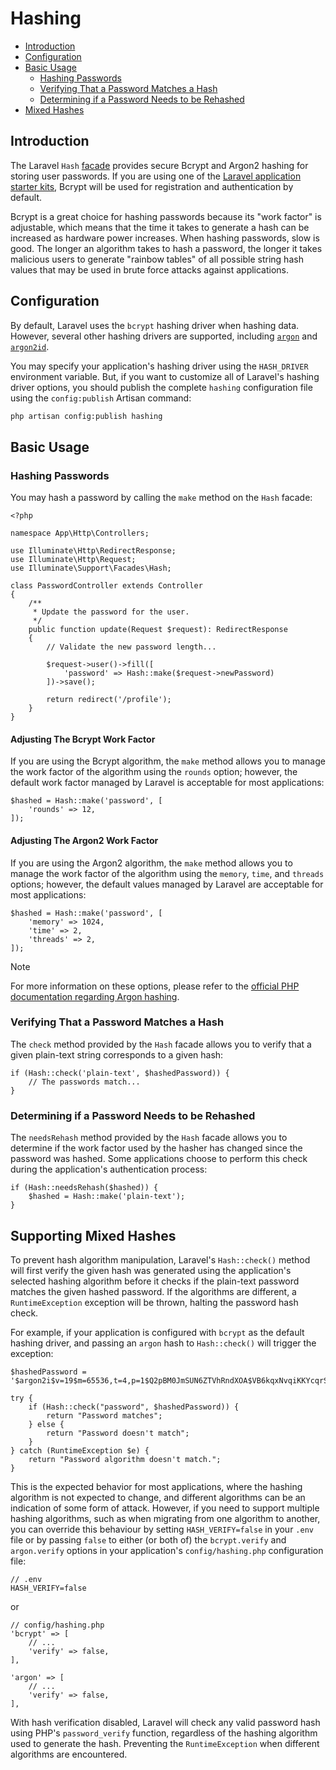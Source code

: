 # Hashing

- [Introduction](#introduction)
- [Configuration](#configuration)
- [Basic Usage](#basic-usage)
    - [Hashing Passwords](#hashing-passwords)
    - [Verifying That a Password Matches a Hash](#verifying-that-a-password-matches-a-hash)
    - [Determining if a Password Needs to be Rehashed](#determining-if-a-password-needs-to-be-rehashed)
- [Mixed Hashes](#mixed-hashes)

<a name="introduction"></a>
## Introduction

The Laravel `Hash` [facade](/docs/{{version}}/facades) provides secure Bcrypt and Argon2 hashing for storing user passwords. If you are using one of the [Laravel application starter kits](/docs/{{version}}/starter-kits), Bcrypt will be used for registration and authentication by default.

Bcrypt is a great choice for hashing passwords because its "work factor" is adjustable, which means that the time it takes to generate a hash can be increased as hardware power increases. When hashing passwords, slow is good. The longer an algorithm takes to hash a password, the longer it takes malicious users to generate "rainbow tables" of all possible string hash values that may be used in brute force attacks against applications.

<a name="configuration"></a>
## Configuration

By default, Laravel uses the `bcrypt` hashing driver when hashing data. However, several other hashing drivers are supported, including [`argon`](https://en.wikipedia.org/wiki/Argon2) and [`argon2id`](https://en.wikipedia.org/wiki/Argon2).

You may specify your application's hashing driver using the `HASH_DRIVER` environment variable. But, if you want to customize all of Laravel's hashing driver options, you should publish the complete `hashing` configuration file using the `config:publish` Artisan command:

```bash
php artisan config:publish hashing
```

<a name="basic-usage"></a>
## Basic Usage

<a name="hashing-passwords"></a>
### Hashing Passwords

You may hash a password by calling the `make` method on the `Hash` facade:

    <?php

    namespace App\Http\Controllers;

    use Illuminate\Http\RedirectResponse;
    use Illuminate\Http\Request;
    use Illuminate\Support\Facades\Hash;

    class PasswordController extends Controller
    {
        /**
         * Update the password for the user.
         */
        public function update(Request $request): RedirectResponse
        {
            // Validate the new password length...

            $request->user()->fill([
                'password' => Hash::make($request->newPassword)
            ])->save();

            return redirect('/profile');
        }
    }

<a name="adjusting-the-bcrypt-work-factor"></a>
#### Adjusting The Bcrypt Work Factor

If you are using the Bcrypt algorithm, the `make` method allows you to manage the work factor of the algorithm using the `rounds` option; however, the default work factor managed by Laravel is acceptable for most applications:

    $hashed = Hash::make('password', [
        'rounds' => 12,
    ]);

<a name="adjusting-the-argon2-work-factor"></a>
#### Adjusting The Argon2 Work Factor

If you are using the Argon2 algorithm, the `make` method allows you to manage the work factor of the algorithm using the `memory`, `time`, and `threads` options; however, the default values managed by Laravel are acceptable for most applications:

    $hashed = Hash::make('password', [
        'memory' => 1024,
        'time' => 2,
        'threads' => 2,
    ]);

> [!NOTE]  
> For more information on these options, please refer to the [official PHP documentation regarding Argon hashing](https://secure.php.net/manual/en/function.password-hash.php).

<a name="verifying-that-a-password-matches-a-hash"></a>
### Verifying That a Password Matches a Hash

The `check` method provided by the `Hash` facade allows you to verify that a given plain-text string corresponds to a given hash:

    if (Hash::check('plain-text', $hashedPassword)) {
        // The passwords match...
    }

<a name="determining-if-a-password-needs-to-be-rehashed"></a>
### Determining if a Password Needs to be Rehashed

The `needsRehash` method provided by the `Hash` facade allows you to determine if the work factor used by the hasher has changed since the password was hashed. Some applications choose to perform this check during the application's authentication process:

    if (Hash::needsRehash($hashed)) {
        $hashed = Hash::make('plain-text');
    }

<a name="mixed-hashes"></a>
## Supporting Mixed Hashes

To prevent hash algorithm manipulation, Laravel's `Hash::check()` method will first verify the given hash was generated using the application's selected hashing algorithm before it checks if the plain-text password matches the given hashed password. If the algorithms are different, a `RuntimeException` exception will be thrown, halting the password hash check.

For example, if your application is configured with `bcrypt` as the default hashing driver, and passing an `argon` hash to `Hash::check()` will trigger the exception:

    $hashedPassword = '$argon2i$v=19$m=65536,t=4,p=1$Q2pBM0JmSUN6ZTVhRndXOA$VB6kqxNvqiKKYcqrS8vB8jZK51MbfUagjRgyIyzmRJk';
    
    try {
        if (Hash::check("password", $hashedPassword)) {
            return "Password matches";
        } else {
            return "Password doesn't match";
        }
    } catch (RuntimeException $e) {
        return "Password algorithm doesn't match.";
    }

This is the expected behavior for most applications, where the hashing algorithm is not expected to change, and different algorithms can be an indication of some form of attack. However, if you need to support multiple hashing algorithms, such as when migrating from one algorithm to another, you can override this behaviour by setting `HASH_VERIFY=false` in your `.env` file or by passing `false` to either (or both of) the `bcrypt.verify` and `argon.verify` options in your application's `config/hashing.php` configuration file:


    // .env
    HASH_VERIFY=false

or

    // config/hashing.php
    'bcrypt' => [
        // ...
        'verify' => false,
    ],
    
    'argon' => [
        // ...
        'verify' => false,
    ],

With hash verification disabled, Laravel will check any valid password hash using PHP's `password_verify` function, regardless of the hashing algorithm used to generate the hash. Preventing the `RuntimeException` when different algorithms are encountered.
